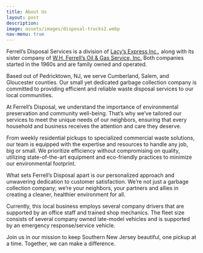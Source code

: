 ```yaml
---
title: About Us
layout: post
description:
image: assets/images/disposal-trucks2.webp
nav-menu: true
---
```


Ferrell’s Disposal Services is a division of [Lacy’s Express Inc.](https://lacysexpress.com/https://lacysexpress.com/), along with its sister company of [W.H. Ferrell’s Oil & Gas Service, Inc.](https://wmferrellsoil.com) Both companies started in the 1960s and are family owned and operated.

Based out of Pedricktown, NJ, we serve Cumberland, Salem, and Gloucester counties. Our small yet dedicated garbage collection company is committed to providing efficient and reliable waste disposal services to our local communities.

At Ferrell’s Disposal, we understand the importance of environmental preservation and community well-being. That’s why we’ve tailored our services to meet the unique needs of our neighbors, ensuring that every household and business receives the attention and care they deserve.

From weekly residential pickups to specialized commercial waste solutions, our team is equipped with the expertise and resources to handle any job, big or small. We prioritize efficiency without compromising on quality, utilizing state-of-the-art equipment and eco-friendly practices to minimize our environmental footprint.

What sets Ferrell’s Disposal apart is our personalized approach and unwavering dedication to customer satisfaction. We’re not just a garbage collection company; we’re your neighbors, your partners and allies in creating a cleaner, healthier environment for all.

Currently, this local business employs several company drivers that are supported by an office staff and trained shop mechanics. The fleet size consists of several company owned late-model vehicles and is supported by an emergency response/service vehicle.

Join us in our mission to keep Southern New Jersey beautiful, one pickup at a time. Together, we can make a difference.